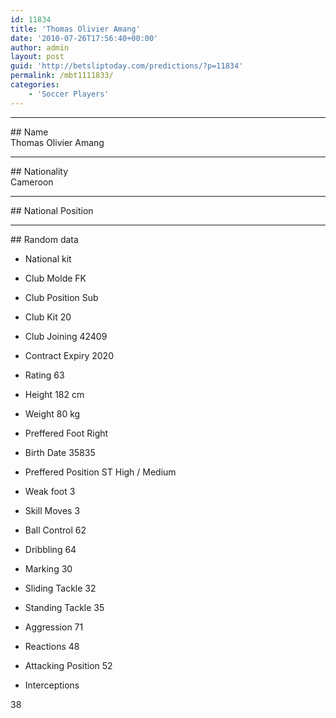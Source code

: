 ```yaml
---
id: 11834
title: 'Thomas Olivier Amang'
date: '2010-07-26T17:56:40+00:00'
author: admin
layout: post
guid: 'http://betsliptoday.com/predictions/?p=11834'
permalink: /mbt1111833/
categories:
    - 'Soccer Players'
---
```


- - - - - -

\## Name  
 Thomas Olivier Amang

- - - - - -

\## Nationality  
 Cameroon

- - - - - -

\## National Position

- - - - - -

\## Random data

- National kit
- Club
 Molde FK

- Club Position
 Sub

- Club Kit
 20

- Club Joining
 42409

- Contract Expiry
 2020

- Rating
 63

- Height
 182 cm

- Weight
 80 kg

- Preffered Foot
 Right

- Birth Date
 35835

- Preffered Position
 ST High / Medium

- Weak foot
 3

- Skill Moves
 3

- Ball Control
 62

- Dribbling
 64

- Marking
 30

- Sliding Tackle
 32

- Standing Tackle
 35

- Aggression
 71

- Reactions
 48

- Attacking Position
 52

- Interceptions

 38